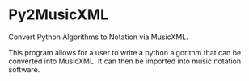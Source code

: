 # Py2MusicXML
Convert Python Algorithms to Notation via MusicXML.

This program allows for a user to write a python algorithm that can be converted into 
MusicXML. It can then be imported into music notation software.
